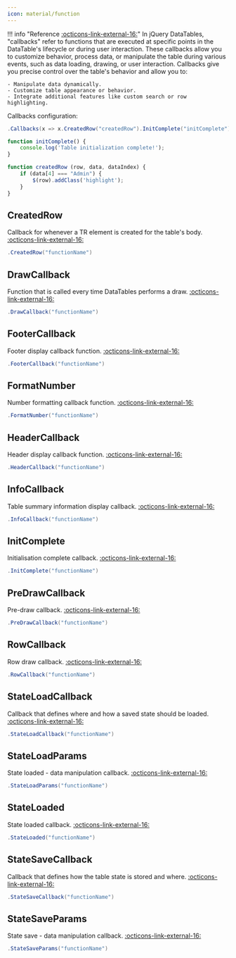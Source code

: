 ```yaml
---
icon: material/function
---
```


!!! info "Reference [:octicons-link-external-16:](https://datatables.net/reference/option/?extn=DataTables%20-%20Callbacks)"
	In jQuery DataTables, "callbacks" refer to functions that are executed at specific points in the DataTable's lifecycle or during user interaction. 
	These callbacks allow you to customize behavior, process data, or manipulate the table during various events, such as data loading, drawing, or user interaction.
	Callbacks give you precise control over the table's behavior and allow you to:
	
	- Manipulate data dynamically.
	- Customize table appearance or behavior.
	- Integrate additional features like custom search or row highlighting.

Callbacks configuration:
```csharp
.Callbacks(x => x.CreatedRow("createdRow").InitComplete("initComplete"))
```
```javascript
function initComplete() {
    console.log('Table initialization complete!');
}
```
```javascript
function createdRow (row, data, dataIndex) {
    if (data[4] === "Admin") {
        $(row).addClass('highlight');
    }
}
```
	
## CreatedRow
Callback for whenever a TR element is created for the table's body.
[:octicons-link-external-16:](https://datatables.net/reference/option/createdRow)
```csharp
.CreatedRow("functionName")
```

## DrawCallback
Function that is called every time DataTables performs a draw. 
[:octicons-link-external-16:](https://datatables.net/reference/option/drawCallback)
```csharp
.DrawCallback("functionName")
```

## FooterCallback
Footer display callback function.
[:octicons-link-external-16:](https://datatables.net/reference/option/footerCallback)
```csharp
.FooterCallback("functionName")
```

## FormatNumber
Number formatting callback function.
[:octicons-link-external-16:](https://datatables.net/reference/option/formatNumber)
```csharp
.FormatNumber("functionName")
```

## HeaderCallback
Header display callback function.
[:octicons-link-external-16:](https://datatables.net/reference/option/headerCallback)
```csharp
.HeaderCallback("functionName")
```

## InfoCallback
Table summary information display callback.
[:octicons-link-external-16:](https://datatables.net/reference/option/infoCallback)
```csharp
.InfoCallback("functionName")
```

## InitComplete
Initialisation complete callback.
[:octicons-link-external-16:](https://datatables.net/reference/option/initComplete)
```csharp
.InitComplete("functionName")
```

## PreDrawCallback
Pre-draw callback.
[:octicons-link-external-16:](https://datatables.net/reference/option/preDrawCallback)
```csharp
.PreDrawCallback("functionName")
```

## RowCallback
Row draw callback.
[:octicons-link-external-16:](https://datatables.net/reference/option/rowCallback)
```csharp
.RowCallback("functionName")
```

## StateLoadCallback
Callback that defines where and how a saved state should be loaded.
[:octicons-link-external-16:](https://datatables.net/reference/option/stateLoadCallback)
```csharp
.StateLoadCallback("functionName")
```

## StateLoadParams
State loaded - data manipulation callback.
[:octicons-link-external-16:](https://datatables.net/reference/option/stateLoadParams)
```csharp
.StateLoadParams("functionName")
```

## StateLoaded
State loaded callback.
[:octicons-link-external-16:](https://datatables.net/reference/option/stateLoaded)
```csharp
.StateLoaded("functionName")
```

## StateSaveCallback
Callback that defines how the table state is stored and where.
[:octicons-link-external-16:](https://datatables.net/reference/option/stateSaveCallback)
```csharp
.StateSaveCallback("functionName")
```

## StateSaveParams
State save - data manipulation callback.
[:octicons-link-external-16:](https://datatables.net/reference/option/stateSaveParams)
```csharp
.StateSaveParams("functionName")
```

